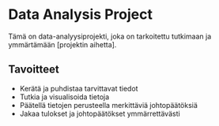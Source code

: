 # Data Analysis Project

Tämä on data-analyysiprojekti, joka on tarkoitettu tutkimaan ja ymmärtämään [projektin aihetta].

## Tavoitteet

- Kerätä ja puhdistaa tarvittavat tiedot
- Tutkia ja visualisoida tietoja
- Päätellä tietojen perusteella merkittäviä johtopäätöksiä
- Jakaa tulokset ja johtopäätökset ymmärrettävästi
